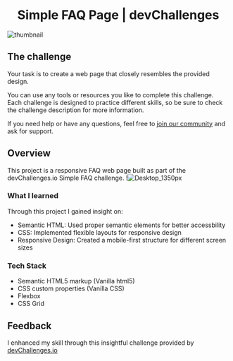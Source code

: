 # <h1 align="center">Simple FAQ Page | devChallenges</h1>
![thumbnail](https://github.com/user-attachments/assets/6117a313-aafc-4991-bf0a-f22c76d813cc)


## The challenge

Your task is to create a web page that closely resembles the provided design.

You can use any tools or resources you like to complete this challenge. Each challenge is designed to practice different skills, so be sure to check the challenge description for more information.

If you need help or have any questions, feel free to [join our community](https://github.com/orgs/devchallenges-io/discussions) and ask for support.



## Overview
This project is a responsive FAQ web page built as part of the devChallenges.io Simple FAQ challenge. 
!![Desktop_1350px](https://github.com/user-attachments/assets/ac1e861f-0462-47c9-9e86-d3253a58e02c)




### What I learned
Through this project I gained insight on:
- Semantic HTML: Used proper semantic elements for better accessbility
- CSS: Implemented flexible layouts for responsive design
-  Responsive Design: Created a mobile-first structure for different screen sizes

### Tech Stack

- Semantic HTML5 markup (Vanilla html5)
- CSS custom properties (Vanilla CSS)
- Flexbox
- CSS Grid





## Feedback
I enhanced my skill through this insightful challenge provided by <a href="https://devchallenges.io/"> devChallenges.io</a> 





